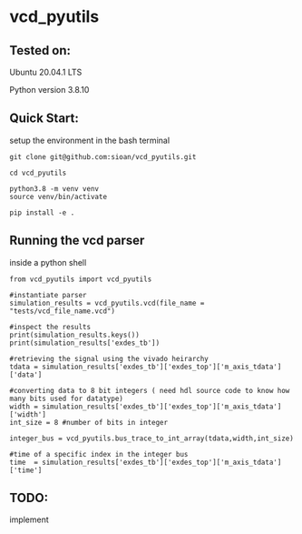 # vcd_pyutils

## Tested on:

Ubuntu 20.04.1 LTS

Python version 3.8.10

## Quick Start:

setup the environment in the bash terminal

    git clone git@github.com:sioan/vcd_pyutils.git

    cd vcd_pyutils

    python3.8 -m venv venv
    source venv/bin/activate

    pip install -e .

## Running the vcd parser

inside a python shell

    from vcd_pyutils import vcd_pyutils          

    #instantiate parser                  
    simulation_results = vcd_pyutils.vcd(file_name = "tests/vcd_file_name.vcd")

    #inspect the results
    print(simulation_results.keys())
    print(simulation_results['exdes_tb'])

    #retrieving the signal using the vivado heirarchy
    tdata = simulation_results['exdes_tb']['exdes_top']['m_axis_tdata']['data']

    #converting data to 8 bit integers ( need hdl source code to know how many bits used for datatype)
    width = simulation_results['exdes_tb']['exdes_top']['m_axis_tdata']['width']
    int_size = 8 #number of bits in integer

    integer_bus = vcd_pyutils.bus_trace_to_int_array(tdata,width,int_size)

    #time of a specific index in the integer bus
    time  = simulation_results['exdes_tb']['exdes_top']['m_axis_tdata']['time']


## TODO:
implement 